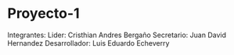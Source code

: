 # Proyecto-1
Integrantes:
  Lider: Cristhian Andres Bergaño 
  Secretario: Juan David Hernandez 
  Desarrollador: Luis Eduardo Echeverry 
